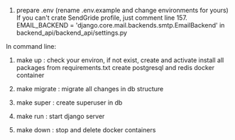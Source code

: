 1. prepare .env (rename .env.example and change environments for yours)
   If you can't crate SendGride profile, just comment line
   157. EMAIL_BACKEND = 'django.core.mail.backends.smtp.EmailBackend'
   in backend_api/backend_api/settings.py

In command line:

1. make up :
   check your environ, if not exist, create and activate
   install all packages from requirements.txt
   create postgresql and redis docker container

2. make migrate :
   migrate all changes in db structure

3. make super :
   create superuser in db

4. make run :
   start django server

5. make down :
   stop and delete docker containers